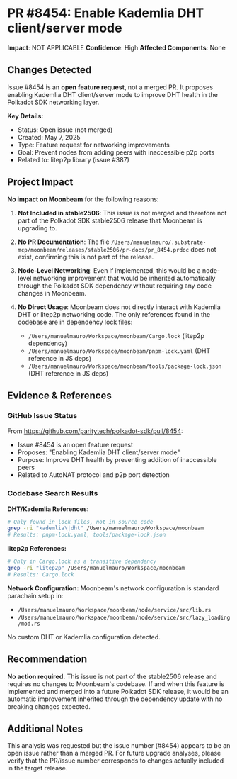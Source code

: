 # PR #8454: Enable Kademlia DHT client/server mode

**Impact**: NOT APPLICABLE
**Confidence**: High
**Affected Components**: None

## Changes Detected

Issue #8454 is an **open feature request**, not a merged PR. It proposes enabling Kademlia DHT client/server mode to improve DHT health in the Polkadot SDK networking layer.

**Key Details:**
- Status: Open issue (not merged)
- Created: May 7, 2025
- Type: Feature request for networking improvements
- Goal: Prevent nodes from adding peers with inaccessible p2p ports
- Related to: litep2p library (issue #387)

## Project Impact

**No impact on Moonbeam** for the following reasons:

1. **Not Included in stable2506**: This issue is not merged and therefore not part of the Polkadot SDK stable2506 release that Moonbeam is upgrading to.

2. **No PR Documentation**: The file `/Users/manuelmauro/.substrate-mcp/moonbeam/releases/stable2506/pr-docs/pr_8454.prdoc` does not exist, confirming this is not part of the release.

3. **Node-Level Networking**: Even if implemented, this would be a node-level networking improvement that would be inherited automatically through the Polkadot SDK dependency without requiring any code changes in Moonbeam.

4. **No Direct Usage**: Moonbeam does not directly interact with Kademlia DHT or litep2p networking code. The only references found in the codebase are in dependency lock files:
   - `/Users/manuelmauro/Workspace/moonbeam/Cargo.lock` (litep2p dependency)
   - `/Users/manuelmauro/Workspace/moonbeam/pnpm-lock.yaml` (DHT reference in JS deps)
   - `/Users/manuelmauro/Workspace/moonbeam/tools/package-lock.json` (DHT reference in JS deps)

## Evidence & References

### GitHub Issue Status
From https://github.com/paritytech/polkadot-sdk/pull/8454:
- Issue #8454 is an open feature request
- Proposes: "Enabling Kademlia DHT client/server mode"
- Purpose: Improve DHT health by preventing addition of inaccessible peers
- Related to AutoNAT protocol and p2p port detection

### Codebase Search Results

**DHT/Kademlia References:**
```bash
# Only found in lock files, not in source code
grep -ri "kademlia\|dht" /Users/manuelmauro/Workspace/moonbeam
# Results: pnpm-lock.yaml, tools/package-lock.json
```

**litep2p References:**
```bash
# Only in Cargo.lock as a transitive dependency
grep -ri "litep2p" /Users/manuelmauro/Workspace/moonbeam
# Results: Cargo.lock
```

**Network Configuration:**
Moonbeam's network configuration is standard parachain setup in:
- `/Users/manuelmauro/Workspace/moonbeam/node/service/src/lib.rs`
- `/Users/manuelmauro/Workspace/moonbeam/node/service/src/lazy_loading/mod.rs`

No custom DHT or Kademlia configuration detected.

## Recommendation

**No action required.** This issue is not part of the stable2506 release and requires no changes to Moonbeam's codebase. If and when this feature is implemented and merged into a future Polkadot SDK release, it would be an automatic improvement inherited through the dependency update with no breaking changes expected.

## Additional Notes

This analysis was requested but the issue number (#8454) appears to be an open issue rather than a merged PR. For future upgrade analyses, please verify that the PR/issue number corresponds to changes actually included in the target release.

